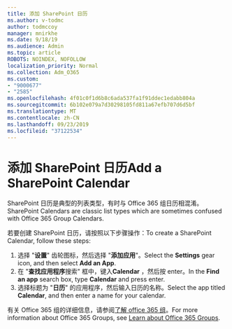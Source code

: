```yaml
---
title: 添加 SharePoint 日历
ms.author: v-todmc
author: todmccoy
manager: mnirkhe
ms.date: 9/18/19
ms.audience: Admin
ms.topic: article
ROBOTS: NOINDEX, NOFOLLOW
localization_priority: Normal
ms.collection: Adm_O365
ms.custom:
- "9000677"
- "2585"
ms.openlocfilehash: 4f01c0f1d6b8c6ada537fa1f91ddec1edabb804a
ms.sourcegitcommit: 6b102e079a7d30298105fd811a67efb707d6d5bf
ms.translationtype: MT
ms.contentlocale: zh-CN
ms.lasthandoff: 09/23/2019
ms.locfileid: "37122534"
---
```

# <a name="add-a-sharepoint-calendar"></a><span data-ttu-id="4135b-102">添加 SharePoint 日历</span><span class="sxs-lookup"><span data-stu-id="4135b-102">Add a SharePoint Calendar</span></span>

<span data-ttu-id="4135b-103">SharePoint 日历是典型的列表类型，有时与 Office 365 组日历相混淆。</span><span class="sxs-lookup"><span data-stu-id="4135b-103">SharePoint Calendars are classic list types which are sometimes confused with Office 365 Group Calendars.</span></span>
 
<span data-ttu-id="4135b-104">若要创建 SharePoint 日历，请按照以下步骤操作：</span><span class="sxs-lookup"><span data-stu-id="4135b-104">To create a SharePoint Calendar, follow these steps:</span></span>
 
1.  <span data-ttu-id="4135b-105">选择 "**设置**" 齿轮图标，然后选择 "**添加应用**"。</span><span class="sxs-lookup"><span data-stu-id="4135b-105">Select the **Settings** gear icon, and then select **Add an App**.</span></span>
2.  <span data-ttu-id="4135b-106">在 "**查找应用程序**搜索" 框中，键入**Calendar** ，然后按 enter。</span><span class="sxs-lookup"><span data-stu-id="4135b-106">In the **Find an app** search box, type **Calendar** and press enter.</span></span>
3.  <span data-ttu-id="4135b-107">选择标题为 "**日历**" 的应用程序，然后输入日历的名称。</span><span class="sxs-lookup"><span data-stu-id="4135b-107">Select the app titled **Calendar**, and then enter a name for your calendar.</span></span>

<span data-ttu-id="4135b-108">有关 Office 365 组的详细信息，请参阅[了解 office 365 组](https://support.office.com/article/Learn-about-Office-365-groups-b565caa1-5c40-40ef-9915-60fdb2d97fa2)。</span><span class="sxs-lookup"><span data-stu-id="4135b-108">For more information about Office 365 Groups, see [Learn about Office 365 Groups](https://support.office.com/article/Learn-about-Office-365-groups-b565caa1-5c40-40ef-9915-60fdb2d97fa2).</span></span>

